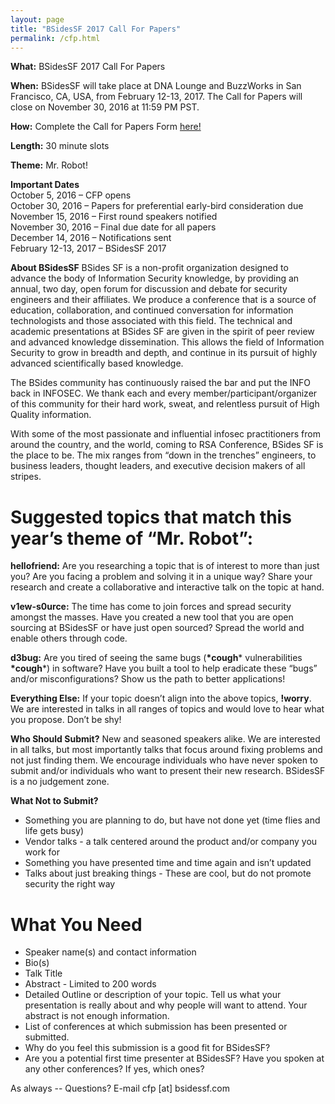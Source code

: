```yaml
---
layout: page
title: "BSidesSF 2017 Call For Papers"
permalink: /cfp.html
--- 
```


**What:** BSidesSF 2017 Call For Papers

**When:** BSidesSF will take place at DNA Lounge and BuzzWorks in San Francisco, CA, USA, from February 12-13, 2017.  The Call for Papers will close on November 30, 2016 at 11:59 PM PST.

**How:** Complete the Call for Papers Form [here!](https://docs.google.com/a/bsidessf.com/forms/d/e/1FAIpQLSesFuqJxbBMqcvi5BU03CCp7jLFbY-jAYGDKpMpgTyeDdLBvQ/viewform)

**Length:** 30 minute slots

**Theme:** Mr. Robot!

**Important Dates**  
October 5, 2016 – CFP opens  
October 30, 2016 – Papers for preferential early-bird consideration due  
November 15, 2016 – First round speakers notified  
November 30, 2016 – Final due date for all papers  
December 14, 2016 – Notifications sent  
February 12-13, 2017 – BSidesSF 2017  

**About BSidesSF**
BSides SF is a non-profit organization designed to advance the body of Information Security knowledge, by providing an annual, two day, open forum for discussion and debate for security engineers and their affiliates. We produce a conference that is a source of education, collaboration, and continued conversation for information technologists and those associated with this field. The technical and academic presentations at BSides SF are given in the spirit of peer review and advanced knowledge dissemination. This allows the field of Information Security to grow in breadth and depth, and continue in its pursuit of highly advanced scientifically based knowledge.

The BSides community has continuously raised the bar and put the INFO back in INFOSEC. We thank each and every member/participant/organizer of this community for their hard work, sweat, and relentless pursuit of High Quality information.

With some of the most passionate and influential infosec practitioners from around the country, and the world, coming to RSA Conference, BSides SF is the place to be. The mix ranges from “down in the trenches” engineers, to business leaders, thought leaders, and executive decision makers of all stripes.

# Suggested topics that match this year’s theme of “Mr. Robot”:

**hellofriend:** Are you researching a topic that is of interest to more than just you?  Are you facing a problem and solving it in a unique way?  Share your research and create a collaborative and interactive talk on the topic at hand.

**v1ew-s0urce:** The time has come to join forces and spread security amongst the masses.  Have you created a new tool that you are open sourcing at BSidesSF or have just open sourced?  Spread the world and enable others through code.

**d3bug:** <!ENTITY lol1 "&lol;&lol;&lol;&lol;&lol;&lol;&lol;&lol;&lol;&lol;">
Are you tired of seeing the same bugs (**\*cough**\* vulnerabilities **\*cough**\*) in software?  Have you built a tool to help eradicate these “bugs” and/or misconfigurations?  Show us the path to better applications!

**Everything Else:** If your topic doesn’t align into the above topics, **!worry**.  We are interested in talks in all ranges of topics and would love to hear what you propose.  Don’t be shy!

**Who Should Submit?**
New and seasoned speakers alike.  We are interested in all talks, but most importantly talks that focus around fixing problems and not just finding them.  We encourage individuals who have never spoken to submit and/or individuals who want to present their new research.  BSidesSF is a no judgement zone.

**What Not to Submit?**
- Something you are planning to do, but have not done yet (time flies and life gets busy)
- Vendor talks - a talk centered around the product and/or company you work for
- Something you have presented time and time again and isn’t updated
- Talks about just breaking things - These are cool, but do not promote security the right way

# What You Need
- Speaker name(s) and contact information
- Bio(s)
- Talk Title
- Abstract - Limited to 200 words
- Detailed Outline or description of your topic.  Tell us what your presentation is really about and why people will want to attend.  Your abstract is not enough information.
- List of conferences at which submission has been presented or submitted.
- Why do you feel this submission is a good fit for BSidesSF?
- Are you a potential first time presenter at BSidesSF? Have you spoken at any other conferences? If yes, which ones?

As always -- Questions? E-mail cfp [at] bsidessf.com
